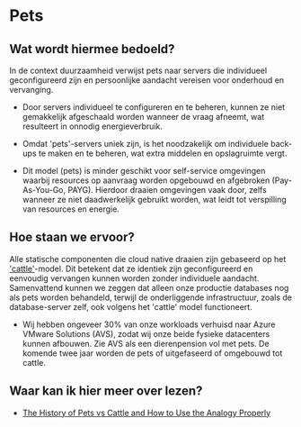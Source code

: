 # Pets

## Wat wordt hiermee bedoeld?

In de context duurzaamheid verwijst pets naar servers die individueel geconfigureerd zijn en persoonlijke aandacht vereisen voor onderhoud en vervanging. 

- Door servers individueel te configureren en te beheren, kunnen ze niet gemakkelijk afgeschaald worden wanneer de vraag afneemt, wat resulteert in onnodig energieverbruik.

- Omdat 'pets'-servers uniek zijn, is het noodzakelijk om individuele back-ups te maken en te beheren, wat extra middelen en opslagruimte vergt.

- Dit model (pets) is minder geschikt voor self-service omgevingen waarbij resources op aanvraag worden opgebouwd en afgebroken (Pay-As-You-Go, PAYG). Hierdoor draaien omgevingen vaak door, zelfs wanneer ze niet daadwerkelijk gebruikt worden, wat leidt tot verspilling van resources en energie.

## Hoe staan we ervoor?

Alle statische componenten die cloud native draaien zijn gebaseerd op het ['cattle'](wiki.html?page=cattle)-model. Dit betekent dat ze identiek zijn geconfigureerd en eenvoudig vervangen kunnen worden zonder individuele aandacht. Samenvattend kunnen we zeggen dat alleen onze productie databases nog als pets worden behandeld, terwijl de onderliggende infrastructuur, zoals de database-server zelf, ook volgens het 'cattle' model functioneert.

- Wij hebben ongeveer 30% van onze workloads verhuisd naar Azure VMware Solutions (AVS), zodat wij onze beide fysieke datacenters kunnen afbouwen. Zie AVS als een dierenpension vol met pets. De komende twee jaar worden de pets of uitgefaseerd of omgebouwd tot cattle.

## Waar kan ik hier meer over lezen?
- <a href="https://cloudscaling.com/blog/cloud-computing/the-history-of-pets-vs-cattle/" target="_blank">The History of Pets vs Cattle and How to Use the Analogy Properly</a>